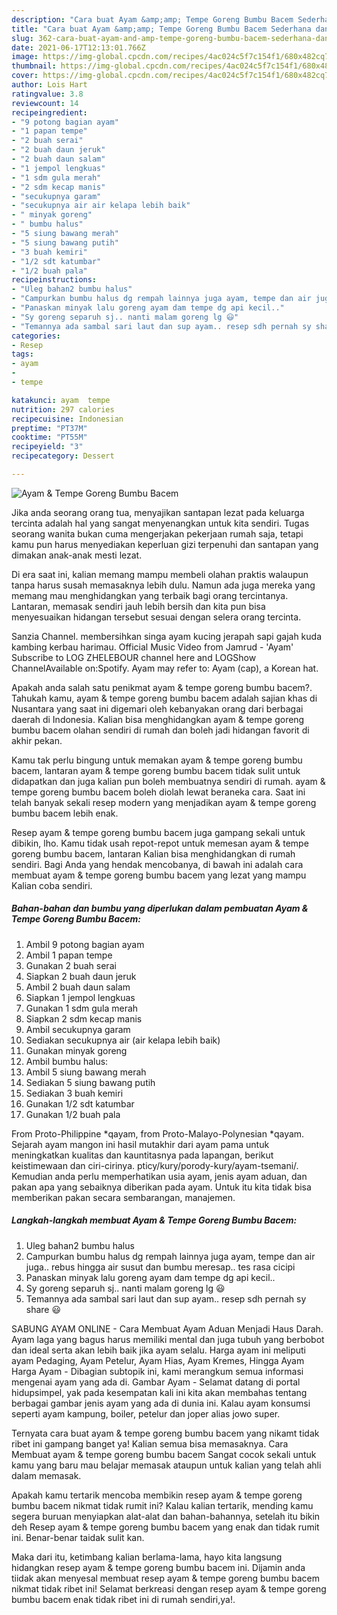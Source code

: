 ```yaml
---
description: "Cara buat Ayam &amp;amp; Tempe Goreng Bumbu Bacem Sederhana dan Mudah Dibuat"
title: "Cara buat Ayam &amp;amp; Tempe Goreng Bumbu Bacem Sederhana dan Mudah Dibuat"
slug: 362-cara-buat-ayam-and-amp-tempe-goreng-bumbu-bacem-sederhana-dan-mudah-dibuat
date: 2021-06-17T12:13:01.766Z
image: https://img-global.cpcdn.com/recipes/4ac024c5f7c154f1/680x482cq70/ayam-tempe-goreng-bumbu-bacem-foto-resep-utama.jpg
thumbnail: https://img-global.cpcdn.com/recipes/4ac024c5f7c154f1/680x482cq70/ayam-tempe-goreng-bumbu-bacem-foto-resep-utama.jpg
cover: https://img-global.cpcdn.com/recipes/4ac024c5f7c154f1/680x482cq70/ayam-tempe-goreng-bumbu-bacem-foto-resep-utama.jpg
author: Lois Hart
ratingvalue: 3.8
reviewcount: 14
recipeingredient:
- "9 potong bagian ayam"
- "1 papan tempe"
- "2 buah serai"
- "2 buah daun jeruk"
- "2 buah daun salam"
- "1 jempol lengkuas"
- "1 sdm gula merah"
- "2 sdm kecap manis"
- "secukupnya garam"
- "secukupnya air air kelapa lebih baik"
- " minyak goreng"
- " bumbu halus"
- "5 siung bawang merah"
- "5 siung bawang putih"
- "3 buah kemiri"
- "1/2 sdt katumbar"
- "1/2 buah pala"
recipeinstructions:
- "Uleg bahan2 bumbu halus"
- "Campurkan bumbu halus dg rempah lainnya juga ayam, tempe dan air juga.. rebus hingga air susut dan bumbu meresap.. tes rasa cicipi"
- "Panaskan minyak lalu goreng ayam dam tempe dg api kecil.."
- "Sy goreng separuh sj.. nanti malam goreng lg 😃"
- "Temannya ada sambal sari laut dan sup ayam.. resep sdh pernah sy share 😃"
categories:
- Resep
tags:
- ayam
- 
- tempe

katakunci: ayam  tempe 
nutrition: 297 calories
recipecuisine: Indonesian
preptime: "PT37M"
cooktime: "PT55M"
recipeyield: "3"
recipecategory: Dessert

---
```



![Ayam &amp; Tempe Goreng Bumbu Bacem](https://img-global.cpcdn.com/recipes/4ac024c5f7c154f1/680x482cq70/ayam-tempe-goreng-bumbu-bacem-foto-resep-utama.jpg)

Jika anda seorang orang tua, menyajikan santapan lezat pada keluarga tercinta adalah hal yang sangat menyenangkan untuk kita sendiri. Tugas seorang  wanita bukan cuma mengerjakan pekerjaan rumah saja, tetapi kamu pun harus menyediakan keperluan gizi terpenuhi dan santapan yang dimakan anak-anak mesti lezat.

Di era  saat ini, kalian memang mampu membeli olahan praktis walaupun tanpa harus susah memasaknya lebih dulu. Namun ada juga mereka yang memang mau menghidangkan yang terbaik bagi orang tercintanya. Lantaran, memasak sendiri jauh lebih bersih dan kita pun bisa menyesuaikan hidangan tersebut sesuai dengan selera orang tercinta. 

Sanzia Channel. membersihkan singa ayam kucing jerapah sapi gajah kuda kambing kerbau harimau. Official Music Video from Jamrud - &#39;Ayam&#39; Subscribe to LOG ZHELEBOUR channel here and LOGShow ChannelAvailable on:Spotify. Ayam may refer to: Ayam (cap), a Korean hat.

Apakah anda salah satu penikmat ayam &amp; tempe goreng bumbu bacem?. Tahukah kamu, ayam &amp; tempe goreng bumbu bacem adalah sajian khas di Nusantara yang saat ini digemari oleh kebanyakan orang dari berbagai daerah di Indonesia. Kalian bisa menghidangkan ayam &amp; tempe goreng bumbu bacem olahan sendiri di rumah dan boleh jadi hidangan favorit di akhir pekan.

Kamu tak perlu bingung untuk memakan ayam &amp; tempe goreng bumbu bacem, lantaran ayam &amp; tempe goreng bumbu bacem tidak sulit untuk didapatkan dan juga kalian pun boleh membuatnya sendiri di rumah. ayam &amp; tempe goreng bumbu bacem boleh diolah lewat beraneka cara. Saat ini telah banyak sekali resep modern yang menjadikan ayam &amp; tempe goreng bumbu bacem lebih enak.

Resep ayam &amp; tempe goreng bumbu bacem juga gampang sekali untuk dibikin, lho. Kamu tidak usah repot-repot untuk memesan ayam &amp; tempe goreng bumbu bacem, lantaran Kalian bisa menghidangkan di rumah sendiri. Bagi Anda yang hendak mencobanya, di bawah ini adalah cara membuat ayam &amp; tempe goreng bumbu bacem yang lezat yang mampu Kalian coba sendiri.

<!--inarticleads1-->

##### Bahan-bahan dan bumbu yang diperlukan dalam pembuatan Ayam &amp; Tempe Goreng Bumbu Bacem:

1. Ambil 9 potong bagian ayam
1. Ambil 1 papan tempe
1. Gunakan 2 buah serai
1. Siapkan 2 buah daun jeruk
1. Ambil 2 buah daun salam
1. Siapkan 1 jempol lengkuas
1. Gunakan 1 sdm gula merah
1. Siapkan 2 sdm kecap manis
1. Ambil secukupnya garam
1. Sediakan secukupnya air (air kelapa lebih baik)
1. Gunakan  minyak goreng
1. Ambil  bumbu halus:
1. Ambil 5 siung bawang merah
1. Sediakan 5 siung bawang putih
1. Sediakan 3 buah kemiri
1. Gunakan 1/2 sdt katumbar
1. Gunakan 1/2 buah pala


From Proto-Philippine *qayam, from Proto-Malayo-Polynesian *qayam. Sejarah ayam mangon ini hasil mutakhir dari ayam pama untuk meningkatkan kualitas dan kauntitasnya pada lapangan, berikut keistimewaan dan ciri-cirinya. pticy/kury/porody-kury/ayam-tsemani/. Kemudian anda perlu memperhatikan usia ayam, jenis ayam aduan, dan pakan apa yang sebaiknya diberikan pada ayam. Untuk itu kita tidak bisa memberikan pakan secara sembarangan, manajemen. 

<!--inarticleads2-->

##### Langkah-langkah membuat Ayam &amp; Tempe Goreng Bumbu Bacem:

1. Uleg bahan2 bumbu halus
1. Campurkan bumbu halus dg rempah lainnya juga ayam, tempe dan air juga.. rebus hingga air susut dan bumbu meresap.. tes rasa cicipi
1. Panaskan minyak lalu goreng ayam dam tempe dg api kecil..
1. Sy goreng separuh sj.. nanti malam goreng lg 😃
1. Temannya ada sambal sari laut dan sup ayam.. resep sdh pernah sy share 😃


SABUNG AYAM ONLINE - Cara Membuat Ayam Aduan Menjadi Haus Darah. Ayam laga yang bagus harus memiliki mental dan juga tubuh yang berbobot dan ideal serta akan lebih baik jika ayam selalu. Harga ayam ini meliputi ayam Pedaging, Ayam Petelur, Ayam Hias, Ayam Kremes, Hingga Ayam Harga Ayam - Dibagian subtopik ini, kami merangkum semua informasi mengenai ayam yang ada di. Gambar Ayam - Selamat datang di portal hidupsimpel, yak pada kesempatan kali ini kita akan membahas tentang berbagai gambar jenis ayam yang ada di dunia ini. Kalau ayam konsumsi seperti ayam kampung, boiler, petelur dan joper alias jowo super. 

Ternyata cara buat ayam &amp; tempe goreng bumbu bacem yang nikamt tidak ribet ini gampang banget ya! Kalian semua bisa memasaknya. Cara Membuat ayam &amp; tempe goreng bumbu bacem Sangat cocok sekali untuk kamu yang baru mau belajar memasak ataupun untuk kalian yang telah ahli dalam memasak.

Apakah kamu tertarik mencoba membikin resep ayam &amp; tempe goreng bumbu bacem nikmat tidak rumit ini? Kalau kalian tertarik, mending kamu segera buruan menyiapkan alat-alat dan bahan-bahannya, setelah itu bikin deh Resep ayam &amp; tempe goreng bumbu bacem yang enak dan tidak rumit ini. Benar-benar taidak sulit kan. 

Maka dari itu, ketimbang kalian berlama-lama, hayo kita langsung hidangkan resep ayam &amp; tempe goreng bumbu bacem ini. Dijamin anda tiidak akan menyesal membuat resep ayam &amp; tempe goreng bumbu bacem nikmat tidak ribet ini! Selamat berkreasi dengan resep ayam &amp; tempe goreng bumbu bacem enak tidak ribet ini di rumah sendiri,ya!.

